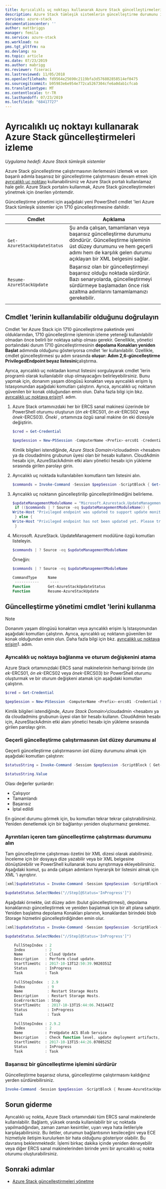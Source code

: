 ```yaml
---
title: Ayrıcalıklı uç noktayı kullanarak Azure Stack güncelleştirmeleri izleme | Microsoft Docs
description: Azure Stack tümleşik sistemlerin güncelleştirme durumunu izlemek için ayrıcalıklı uç noktayı nasıl kullanacağınızı öğrenin.
services: azure-stack
documentationcenter: ''
author: mattbriggs
manager: femila
ms.service: azure-stack
ms.workload: na
pms.tgt_pltfrm: na
ms.devlang: na
ms.topic: article
ms.date: 07/23/2019
ms.author: mabrigg
ms.reviewer: fiseraci
ms.lastreviewed: 11/05/2018
ms.openlocfilehash: fd9564e25690c2119bfa3d576802858514ef0475
ms.sourcegitcommit: b95983e6e954e772ca5267304cfe6a0dab1cfcab
ms.translationtype: MT
ms.contentlocale: tr-TR
ms.lasthandoff: 07/23/2019
ms.locfileid: "68417727"
---
```

# <a name="monitor-updates-in-azure-stack-using-the-privileged-endpoint"></a>Ayrıcalıklı uç noktayı kullanarak Azure Stack güncelleştirmeleri izleme

*Uygulama hedefi: Azure Stack tümleşik sistemler*

Azure Stack güncelleştirme çalıştırmasının ilerlemesini izlemek ve son başarılı adımla başarısız bir güncelleştirme çalıştırmasını devam etmek için [ayrıcalıklı uç noktayı](azure-stack-privileged-endpoint.md) kullanabilirsiniz ve Azure Stack portalı kullanılamaz hale gelir.  Azure Stack portalını kullanmak, Azure Stack güncelleştirmeleri yönetmek için önerilen yöntemdir.

Güncelleştirme yönetimi için aşağıdaki yeni PowerShell cmdlet 'leri Azure Stack tümleşik sistemler için 1710 güncelleştirmesine dahildir.

| Cmdlet  | Açıklama  |
|---------|---------|
| `Get-AzureStackUpdateStatus` | Şu anda çalışan, tamamlanan veya başarısız güncelleştirme durumunu döndürür. Güncelleştirme işleminin üst düzey durumunu ve hem geçerli adımı hem de karşılık gelen durumu açıklayan bir XML belgesini sağlar. |
| `Resume-AzureStackUpdate` | Başarısız olan bir güncelleştirmeyi başarısız olduğu noktada sürdürür. Bazı senaryolarda, güncelleştirmeyi sürdürmeye başlamadan önce risk azaltma adımlarını tamamlamanızı gerekebilir.         |
| | |

## <a name="verify-the-cmdlets-are-available"></a>Cmdlet 'lerinin kullanılabilir olduğunu doğrulayın
Cmdlet 'ler Azure Stack için 1710 güncelleştirme paketinde yeni olduklarından, 1710 güncelleştirme işleminin izleme yeteneği kullanılabilir olmadan önce belirli bir noktaya sahip olması gerekir. Genellikle, yönetici portalındaki durum 1710 güncelleştirmesinin **depolama Konakları yeniden Başlat** adımında olduğunu gösteriyorsa cmdlet 'ler kullanılabilir. Özellikle, cmdlet güncelleştirmesi şu adım sırasında **oluşur: Adım 2,6-güncelleştirme PrivilegedEndpoint beyaz listesini**çalıştırma.

Ayrıca, ayrıcalıklı uç noktadan komut listesini sorgulayarak cmdlet 'lerin programlı olarak kullanılabilir olup olmayacağını belirleyebilirsiniz. Bunu yapmak için, donanım yaşam döngüsü konaktan veya ayrıcalıklı erişim Iş Istasyonundan aşağıdaki komutları çalıştırın. Ayrıca, ayrıcalıklı uç noktanın güvenilen bir konak olduğundan emin olun. Daha fazla bilgi için bkz. [ayrıcalıklı uç noktaya erişim](azure-stack-privileged-endpoint.md#access-the-privileged-endpoint)1. adım. 

1. Azure Stack ortamınızdaki her bir ERCS sanal makinesi üzerinde bir PowerShell oturumu oluşturun (*ön ek*-ERCS01, *ön ek*-ERCS02 veya *önek*-ERCS03). *Öneki* , ortamınıza özgü sanal makine ön eki dizesiyle değiştirin.

   ```powershell
   $cred = Get-Credential

   $pepSession = New-PSSession -ComputerName <Prefix>-ercs01 -Credential $cred -ConfigurationName PrivilegedEndpoint 
   ```
   Kimlik bilgileri istendiğinde, *Azure Stack Domain*&gt;\cloudadmin &lt;hesabını ya da cloudadmins grubunun üyesi olan bir hesabı kullanın. CloudAdmin hesabı için, AzureStackAdmin etki alanı yönetici hesabı için yükleme sırasında girilen parolayı girin.

2. Ayrıcalıklı uç noktada kullanılabilen komutların tam listesini alın. 

   ```powershell
   $commands = Invoke-Command -Session $pepSession -ScriptBlock { Get-Command } 
   ```
3. Ayrıcalıklı uç noktanın güncelleştirilip güncelleştirilmediğini belirleme.

   ```powershell
   $updateManagementModuleName = "Microsoft.Azurestack.UpdateManagement"
    if (($commands | ? Source -eq $updateManagementModuleName)) {
   Write-Host "Privileged endpoint was updated to support update monitoring tools."
    } else {
   Write-Host "Privileged endpoint has not been updated yet. Please try again later."
    } 
   ```

4. Microsoft. AzureStack. UpdateManagement modülüne özgü komutları listeleyin.

   ```powershell
   $commands | ? Source -eq $updateManagementModuleName 
   ```
   Örneğin:
   ```powershell
   $commands | ? Source -eq $updateManagementModuleName
   
   CommandType     Name                                               Version    Source                                                  PSComputerName
    -----------     ----                                               -------    ------                                                  --------------
   Function        Get-AzureStackUpdateStatus                         0.0        Microsoft.Azurestack.UpdateManagement                   Contoso-ercs01
   Function        Resume-AzureStackUpdate                            0.0        Microsoft.Azurestack.UpdateManagement                   Contoso-ercs01
   ``` 

## <a name="use-the-update-management-cmdlets"></a>Güncelleştirme yönetimi cmdlet 'lerini kullanma

> [!NOTE]
> Donanım yaşam döngüsü konaktan veya ayrıcalıklı erişim Iş Istasyonundan aşağıdaki komutları çalıştırın. Ayrıca, ayrıcalıklı uç noktanın güvenilen bir konak olduğundan emin olun. Daha fazla bilgi için bkz. [ayrıcalıklı uç noktaya erişim](azure-stack-privileged-endpoint.md#access-the-privileged-endpoint)1. adım.

### <a name="connect-to-the-privileged-endpoint-and-assign-session-variable"></a>Ayrıcalıklı uç noktaya bağlanma ve oturum değişkenini atama

Azure Stack ortamınızdaki ERCS sanal makinelerinin herhangi birinde (*ön ek*-ERCS01, *ön ek*-ERCS02 veya *önek*-ERCS03) bir PowerShell oturumu oluşturmak ve bir oturum değişkeni atamak için aşağıdaki komutları çalıştırın.

```powershell
$cred = Get-Credential

$pepSession = New-PSSession -ComputerName <Prefix>-ercs01 -Credential $cred -ConfigurationName PrivilegedEndpoint 
```
 Kimlik bilgileri istendiğinde, *Azure Stack Domain*&gt;\cloudadmin &lt;hesabını ya da cloudadmins grubunun üyesi olan bir hesabı kullanın. CloudAdmin hesabı için, AzureStackAdmin etki alanı yönetici hesabı için yükleme sırasında girilen parolayı girin.

### <a name="get-high-level-status-of-the-current-update-run"></a>Geçerli güncelleştirme çalıştırmasının üst düzey durumunu al 

Geçerli güncelleştirme çalıştırmasının üst düzey durumunu almak için aşağıdaki komutları çalıştırın: 

```powershell
$statusString = Invoke-Command -Session $pepSession -ScriptBlock { Get-AzureStackUpdateStatus -StatusOnly }

$statusString.Value 
```

Olası değerler şunlardır:

- Çalışıyor
- Tamamlandı
- Başarısız 
- İptal edildi

En güncel durumu görmek için, bu komutları tekrar tekrar çalıştırabilirsiniz. Yeniden denetlemek için bir bağlantıyı yeniden oluşturmanız gerekmez.

### <a name="get-the-full-update-run-status-with-details"></a>Ayrıntıları içeren tam güncelleştirme çalıştırması durumunu alın 

Tam güncelleştirme çalıştırması özetini bir XML dizesi olarak alabilirsiniz. İnceleme için bir dosyaya dize yazabilir veya bir XML belgesine dönüştürebilir ve PowerShell kullanarak bunu ayrıştırmaya ekleyebilirsiniz. Aşağıdaki komut, şu anda çalışan adımların hiyerarşik bir listesini almak için XML 'i ayrıştırır.

```powershell
[xml]$updateStatus = Invoke-Command -Session $pepSession -ScriptBlock { Get-AzureStackUpdateStatus }

$updateStatus.SelectNodes("//Step[@Status='InProgress']")
```

Aşağıdaki örnekte, üst düzey adım (bulut güncelleştirmesi), depolama konaklarınızı güncelleştirmek ve yeniden başlatmak için bir alt plana sahiptir. Yeniden başlatma depolama Konakları planının, konaklardan birindeki blob Storage hizmetini güncelleştirdiğinden emin olur.

```powershell
[xml]$updateStatus = Invoke-Command -Session $pepSession -ScriptBlock { Get-AzureStackUpdateStatus }

$updateStatus.SelectNodes("//Step[@Status='InProgress']") 

    FullStepIndex : 2
    Index         : 2
    Name          : Cloud Update
    Description   : Perform cloud update.
    StartTimeUtc  : 2017-10-13T12:50:39.9020351Z
    Status        : InProgress
    Task          : Task
    
    FullStepIndex  : 2.9
    Index          : 9
    Name           : Restart Storage Hosts
    Description    : Restart Storage Hosts.
    EceErrorAction : Stop
    StartTimeUtc   : 2017-10-13T15:44:06.7431447Z
    Status         : InProgress
    Task           : Task
    
    FullStepIndex : 2.9.2
    Index         : 2
    Name          : PreUpdate ACS Blob Service
    Description   : Check function level, update deployment artifacts, configure Blob service settings
    StartTimeUtc  : 2017-10-13T15:44:26.0708525Z
    Status        : InProgress
    Task          : Task
```

### <a name="resume-a-failed-update-operation"></a>Başarısız bir güncelleştirme işlemini sürdürür

Güncelleştirme başarısız olursa, güncelleştirme çalıştırmasını kaldığınız yerden sürdürebilirsiniz.

```powershell
Invoke-Command -Session $pepSession -ScriptBlock { Resume-AzureStackUpdate } 
```

## <a name="troubleshoot"></a>Sorun giderme

Ayrıcalıklı uç nokta, Azure Stack ortamındaki tüm ERCS sanal makinelerde kullanılabilir. Bağlantı, yüksek oranda kullanılabilir bir uç noktada yapılmadığından, zaman zaman kesintiler, uyarı veya hata iletileriyle karşılaşabilirsiniz. Bu iletiler, oturumun bağlantısının kesileceğini veya ECE hizmetiyle iletişim kurulurken bir hata olduğunu gösteriyor olabilir. Bu davranış beklenmektedir. İşlemi birkaç dakika içinde yeniden deneyebilir veya diğer ERCS sanal makinelerinden birinde yeni bir ayrıcalıklı uç nokta oturumu oluşturabilirsiniz. 

## <a name="next-steps"></a>Sonraki adımlar

- [Azure Stack güncelleştirmeleri yönetme](azure-stack-updates.md) 


